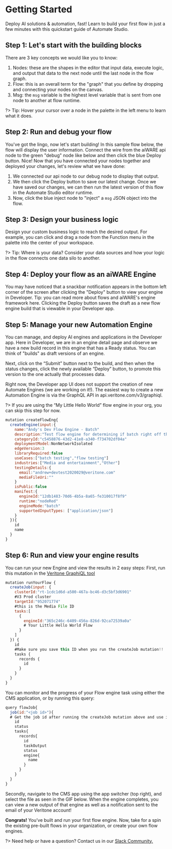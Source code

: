 # Getting Started

Deploy AI solutions & automation, fast!
Learn to build your first flow in just a few minutes with this quickstart guide of Automate Studio.

## Step 1: Let's start with the building blocks

There are 3 key concepts we would like you to know:

1. Nodes: these are the shapes in the editor that input data, execute logic, and output that data to the next node until the last node in the flow graph.
2. Flow: this is an overall term for the "graph" that you define by dropping and connecting your nodes on the canvas.
3. Msg: the `msg` variable is the highest level variable that is sent from one node to another at flow runtime.

?> Tip: Hover your cursor over a node in the palette in the left menu to learn what it does.

## Step 2: Run and debug your flow

You've got the lingo, now let's start building!
In this sample flow below, the flow will display the user information. Connect the wire from the aiWARE api node to the green "debug" node like below and then click the blue Deploy button.
Nice! Now that you have connected your nodes together and deployed your changes, let's review what we have done:

1. We connected our api node to our debug node to display that output.
2. We then click the Deploy button to save our latest change. Once we have saved our changes, we can then run the latest version of this flow in the Automate Studio editor runtime.
3. Now, click the blue inject node to "inject" a `msg` JSON object into the flow.

## Step 3: Design your business logic

Design your custom business logic to reach the desired output. For example, you can click and drag a node from the Function menu in the palette into the center of your workspace.

?> Tip: Where is your data? Consider your data sources and how your logic in the flow connects one data silo to another.

## Step 4: Deploy your flow as an aiWARE Engine

You may have noticed that a snackbar notification appears in the bottom left corner of the screen after clicking the "Deploy" button to view your engine in Developer.
Tip: you can read more about flows and aiWARE's engine framework here.
Clicking the Deploy button saves the draft as a new flow engine build that is viewable in your Developer app.

## Step 5: Manage your new Automation Engine

You can manage, and deploy AI engines and applications in the Developer app.
Here in Developer, we are in an engine detail page and observe we have a new build record in this engine that has a Ready status. You can think of "builds" as draft versions of an engine.

Next, click on the “Submit” button next to the build, and then when the status changes, click the newly available “Deploy” button, to promote this version to the one actually that processes data.

Right now, the Developer app UI does not support the creation of new Automate Engines (we are working on it!). The easiest way to create a new Automation Engine is via the GraphQL API in api.veritone.com/v3/graphiql.

?> If you are using the “My Little Hello World” flow engine in your org, you can skip this step for now.

```javascript
mutation createFlowEng{
  createEngine(input:{
    name:"Andy's Dev Flow Engine - Batch"
    description:"Test flow engine for determining if batch right off the bat works"
    categoryId:"c5458876-43d2-41e8-a340-f734702df04a"
    deploymentModel:NonNetworkIsolated
    edgeVersion:3
    libraryRequired:false
    useCases:["batch testing","flow testing"]
    industries:["Media and entertainment","Other"]
    testingDetails:{
      email:"andrew+devtest2020029@veritone.com"
      mediaFileUri:""
    }
    isPublic:false
    manifest:{
      engineId:"12db1483-70d6-4b5a-8a65-fe310017f8f9"
      runtime:"nodeRed"
      engineMode:"batch"
      supportedInputTypes: ["application/json"]
    }
  }){
    id
    name
  }
}
```

## Step 6: Run and view your engine results

You can run your new Engine and view the results in 2 easy steps:
First, run this mutation in the [Veritone GraphiQL tool](https://api.veritone.com/v3/graphiql)

```javascript
mutation runYourFlow {
  createJob(input: {
    clusterId:"rt-1cdc1d6d-a500-467a-bc46-d3c5bf3d6901"
    #V3 Prod cluster
    targetId:"952071774"
    #this is the Media File ID
    tasks:[
      {
        engineId:"365c246c-6409-456a-826d-92ca72539a0a"
        # Your Little Hello World Flow
      }
    ]
  }) {
    id
    #Make sure you save this ID when you run the createJob mutation!!
    tasks {
      records {
        id
      }
    }
  }
}
```

You can monitor and the progress of your Flow engine task using either the CMS application, or by running this query:

```javascript
query flowJob{
  job(id:"<job id>"){
  # Get the job id after running the createJob mutation above and use it here
    id
    status
    tasks{
      records{
        id
        taskOutput
        status
        engine{
          name
        }
      }
    }
  }
}
```

Secondly, navigate to the CMS app using the app switcher (top right), and select the file as seen in the GIF below. When the engine completes, you can view a new output of that engine as well as a notification sent to the email of your Veritone account!

**Congrats!** You’ve built and run your first flow engine.
Now, take for a spin the existing pre-built flows in your organization, or create your own flow engines.

?> Need help or have a question? Contact us in our [Slack Community.](http://veritonedev.slack.com/)
